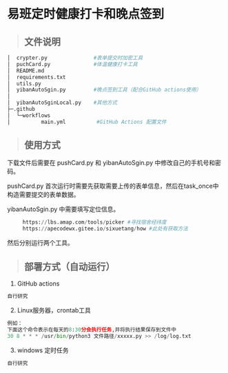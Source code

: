 # 易班定时健康打卡和晚点签到

> ## 文件说明

```python
│  crypter.py       		#表单提交时加密工具
│  puchCard.py 				#体温健康打卡工具
│  README.md
│  requirements.txt
│  utils.py
│  yibanAutoSgin.py			#晚点签到工具（配合GitHub actions使用）
│
│  yibanAutoSginLocal.py    #其他方式
├─.github
│  └─workflows
│          main.yml          #GitHub Actions 配置文件
```



> ##  使用方式

下载文件后需要在 pushCard.py 和 yibanAutoSgin.py 中修改自己的手机号和密码。

pushCard.py 首次运行时需要先获取需要上传的表单信息，然后在task_once中构造需要提交的表单数据。

yibanAutoSgin.py 中需要填写定位信息。

```python
     https://lbs.amap.com/tools/picker #寻找宿舍经纬度
     https://apecodewx.gitee.io/sixuetang/how #此处有获取方法
```

然后分别运行两个工具。

> ## 部署方式（自动运行）

1. GitHub actions

```python
自行研究
```



2. Linux服务器，crontab工具

```python
例如：
下面这个命令表示在每天的8:30分会执行任务,并将执行结果保存到文件中
30 8 * * * /usr/bin/python3 文件路径/xxxxx.py >> /log/log.txt
```



3. windows 定时任务

```python
自行研究
```

